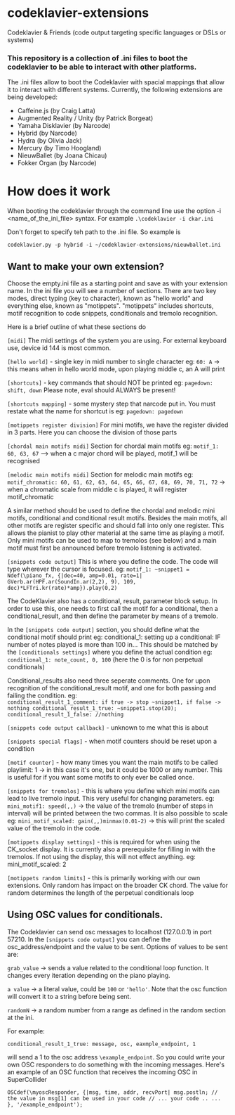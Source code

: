 # codeklavier-extensions
Codeklavier &amp; Friends (code output targeting specific languages or DSLs or systems)

### This repository is a collection of .ini files to boot the codeklavier to be able to interact with other platforms.

The .ini files allow to boot the Codeklavier with spacial mappings that allow it to interact with different systems. Currently, the following
extensions are being developed:

- Caffeine.js (by Craig Latta)
- Augmented Reality / Unity (by Patrick Borgeat)
- Yamaha Disklavier (by Narcode)
- Hybrid (by Narcode)
- Hydra (by Olivia Jack)
- Mercury (by Timo Hoogland)
- NieuwBallet (by Joana Chicau)
- Fokker Organ (by Narcode)

# How does it work
When booting the codeklavier through the command line use the option -i <name_of_the_ini_file> syntax. For example
`.\codeklavier -i ckar.ini`

Don't forget to specify teh path to the .ini file. So example is 

`codeklavier.py -p hybrid -i ~/codeklavier-extensions/nieuwballet.ini`

## Want to make your own extension?

Choose the empty.ini file as a starting point and save as with your extension name.
In the ini file you will see a number of sections. There are two key modes, direct typing (key to character), known as "hello world" and everything else, known as "motippets". "motippets" includes shortcuts, motif recognition to code snippets,   conditionals and tremolo recognition.

Here is a brief outline of what these sections do

`[midi]`
The midi settings of the system you are using. For external keyboard use, device id 144 is most common.

`[hello world]` - single key in midi number to single character
eg: `60: A`    -> this means when in hello world mode, upon playing middle c, an A will print

`[shortcuts]` -  key commands that should NOT be printed
eg: `pagedown: shift, down`
Please note, eval should ALWAYS be present!

`[shortcuts mapping]` - some mystery step that narcode put in. You must restate what the name for shortcut is
eg: `pagedown: pagedown`

`[motippets register division]`
For mini motifs, we have the register divided in 3 parts. Here you can choose the division of those parts

`[chordal main motifs midi]`
Section for chordal main motifs
eg: `motif_1: 60, 63, 67` --> when a c major chord will be played, motif_1 will be recognised

`[melodic main motifs midi]`
Section for melodic main motifs
eg: `motif_chromatic: 60, 61, 62, 63, 64, 65, 66, 67, 68, 69, 70, 71, 72`  -> when a chromatic scale from middle c is played, it will register motif_chromatic


A similar method should be used to define the chordal and melodic mini motifs, conditional and conditional result motifs. Besides the main motifs, all other motifs are register specific and should fall into only one register. This allows the pianist to play other material at the same time as playing a motif. Only mini motifs can be used to map to tremolos (see below) and a main motif must first be announced before tremolo listening is activated.

`[snippets code output]`
This is where you define the code. The code will type wherever the cursor is focused.
eg: 
`motif_1: ~snippet1 = Ndef(\piano_fx, {|dec=40, amp=0.01, rate=1| GVerb.ar(HPF.ar(SoundIn.ar(2,2), 9), 109, dec)*LFTri.kr(rate)*amp}).play(0,2)` 

The CodeKlavier also has a conditional, result, parameter block setup. In order to use this, one needs to first call the motif for a conditional, then a conditional_result, and then define the parameter by means of a tremolo.

In the `[snippets code output]` section, you should define what the conditional motif should print 
eg: conditional_1: setting up a conditional: IF number of notes played is more than 100 in...
This should be matched by the `[conditionals settings]` where you define the actual condition
eg: 
`conditional_1: note_count, 0, 100` (here the 0 is for non perpetual conditionals)

Conditional_results also need three seperate comments. One for upon recognition of the conditional_result motif, and one for both passing and failing the condition.
eg:  
`conditional_result_1_comment: if true -> stop ~snippet1, if false -> nothing
 conditional_result_1_true: ~snippet1.stop(20);
 conditional_result_1_false: //nothing`


`[snippets code output callback]` - unknown to me what this is about

`[snippets special flags]` - when motif counters should be reset upon a condition

`[motif counter]` - how many times you want the main motifs to be called
playlimit: 1 -> in this case it's one, but it could be 1000 or any number. This is useful for if you want some motifs to only ever be called once.

`[snippets for tremolos]` - this is where you define which mini motifs can lead to live tremolo input. This very useful for changing parameters.
eg: `mini_motif1: speed(,,)` -> the value of the tremolo (number of steps in interval) will be printed between the two commas. It is also possible to scale
eg: `mini_motif_scaled: gain(,,)minmax(0.01-2)` -> this will print the scaled value of the tremolo in the code.

`[motippets display settings]` - this is required for when using the CK_socket display. It is currently also a prerequisite for filling in with the tremolos. If not using the display, this will not effect anything.
eg: mini_motif_scaled: 2

`[motippets random limits]` - this is primarily working with our own extensions. Only random has impact on the broader CK chord. The value for random determines the length of the perpetual conditionals loop

## Using OSC values for conditionals.
The Codeklavier can send osc messages to localhost (127.0.0.1) in port 57210.
In the `[snippets code output]` you can define the osc_address/endpoint and the value to be sent. Options of values to be sent are:

`grab_value` -> sends a value related to the conditional loop function. It changes every iteration depending on the piano playing.

`a value` -> a literal value, could be `100` or `'hello'`. Note that the osc function will convert it to a string before being sent.

`randomN` -> a random number from a range as defined in the random section at the ini.

For example:

`conditional_result_1_true: message, osc, eaxmple_endpoint, 1` 

will send a 1 to the osc address `\example_endpoint`. So you could write your own OSC responders to do something with the incoming messages.
Here's an example of an OSC function that receives the incoming OSC in SuperCollider

`OSCdef(\myoscResponder, {|msg, time, addr, recvPort|
	msg.postln;
	// the value in msg[1] can be used in your code
	// ... your code
	.. ...
}, '/example_endpoint');`
